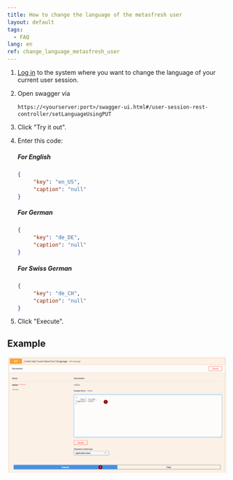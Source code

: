 ```yaml
---
title: How to change the language of the metasfresh user
layout: default
tags:
  - FAQ
lang: en
ref: change_language_metasfresh_user
---
```


1. [Log in](../../webui_collection/EN/Login) to the system where you want to change the language of your current user session.
1. Open swagger via

   ```
   https://<yourserver:port>/swagger-ui.html#/user-session-rest-controller/setLanguageUsingPUT
   ```

1. Click "Try it out".
1. Enter this code:

   ##### For English
   ```json
   {
        "key": "en_US",
        "caption": "null"
   }
   ```

   ##### For German
   ```json
   {
        "key": "de_DE",
        "caption": "null"
   }
   ```

   ##### For Swiss German
   ```json
   {
        "key": "de_CH",
        "caption": "null"
   }
   ```

1. Click "Execute".

## Example
![](assets/usersession_post.png)
